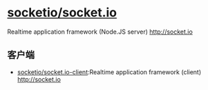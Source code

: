 # [socketio/socket.io](https://github.com/socketio/socket.io)

Realtime application framework (Node.JS server) <http://socket.io>

## 客户端

* [socketio/socket.io-client](https://github.com/socketio/socket.io-client):Realtime application framework (client) http://socket.io

